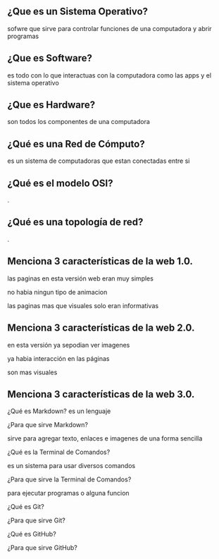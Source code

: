 ## ¿Que es un Sistema Operativo?

sofwre que sirve para controlar funciones  de una computadora y abrir programas 

## ¿Que es Software?

es todo con lo que interactuas con la computadora como las apps y el sistema operativo

## ¿Que es Hardware?

son todos los componentes de una computadora 

## ¿Qué es una Red de Cómputo?

es un sistema de computadoras que estan conectadas entre si

## ¿Qué es el modelo OSI?
.
## ¿Qué es una topología de red?
.

## Menciona 3 características de la web 1.0.

las paginas en esta versión web eran muy simples

no habia ningun tipo de animacion 

las paginas mas que visuales solo eran informativas



## Menciona 3 características de la web 2.0.

en esta versión ya sepodian ver imagenes 

ya habia interacción en las páginas 

son mas visuales 

## Menciona 3 características de la web 3.0.

¿Qué es Markdown?
es un lenguaje 

¿Para que sirve Markdown?

sirve para agregar texto, enlaces e imagenes de una forma sencilla  

¿Qué es la Terminal de Comandos?

es un sistema para usar diversos comandos 

¿Para que sirve la Terminal de Comandos?

para ejecutar programas o alguna funcion

¿Qué es Git?

¿Para que sirve Git?

¿Qué es GitHub?

¿Para que sirve GitHub?